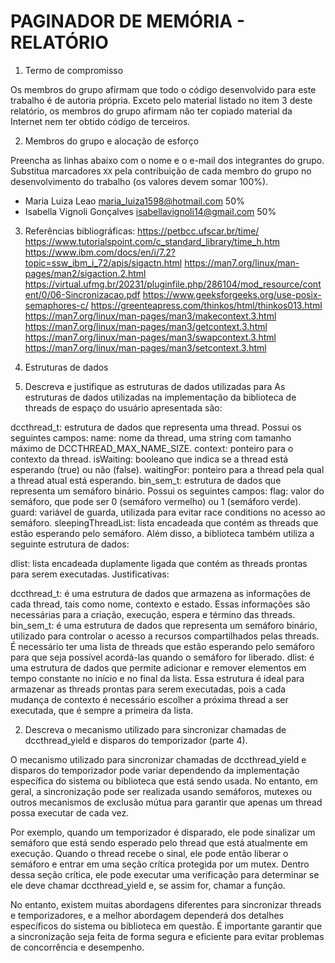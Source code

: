 # PAGINADOR DE MEMÓRIA - RELATÓRIO

1. Termo de compromisso

Os membros do grupo afirmam que todo o código desenvolvido para este
trabalho é de autoria própria.  Exceto pelo material listado no item
3 deste relatório, os membros do grupo afirmam não ter copiado
material da Internet nem ter obtido código de terceiros.

2. Membros do grupo e alocação de esforço

Preencha as linhas abaixo com o nome e o e-mail dos integrantes do
grupo.  Substitua marcadores `XX` pela contribuição de cada membro
do grupo no desenvolvimento do trabalho (os valores devem somar
100%).

  * Maria Luiza Leao <maria_luiza1598@hotmail.com> 50%
  * Isabella Vignoli Gonçalves <isabellavignoli14@gmail.com> 50%

3. Referências bibliográficas:
    https://petbcc.ufscar.br/time/
    https://www.tutorialspoint.com/c_standard_library/time_h.htm
    https://www.ibm.com/docs/en/i/7.2?topic=ssw_ibm_i_72/apis/sigactn.html
    https://man7.org/linux/man-pages/man2/sigaction.2.html
    https://virtual.ufmg.br/20231/pluginfile.php/286104/mod_resource/content/0/06-Sincronizacao.pdf
    https://www.geeksforgeeks.org/use-posix-semaphores-c/
    https://greenteapress.com/thinkos/html/thinkos013.html
    https://man7.org/linux/man-pages/man3/makecontext.3.html
    https://man7.org/linux/man-pages/man3/getcontext.3.html
    https://man7.org/linux/man-pages/man3/swapcontext.3.html
    https://man7.org/linux/man-pages/man3/setcontext.3.html


4. Estruturas de dados

  1. Descreva e justifique as estruturas de dados utilizadas para
    As estruturas de dados utilizadas na implementação da biblioteca de threads de espaço do usuário apresentada são:

dccthread_t: estrutura de dados que representa uma thread. Possui os seguintes campos:
name: nome da thread, uma string com tamanho máximo de DCCTHREAD_MAX_NAME_SIZE.
context: ponteiro para o contexto da thread.
isWaiting: booleano que indica se a thread está esperando (true) ou não (false).
waitingFor: ponteiro para a thread pela qual a thread atual está esperando.
bin_sem_t: estrutura de dados que representa um semáforo binário. Possui os seguintes campos:
  flag: valor do semáforo, que pode ser 0 (semáforo vermelho) ou 1 (semáforo verde).
  guard: variável de guarda, utilizada para evitar race conditions no acesso ao semáforo.
  sleepingThreadList: lista encadeada que contém as threads que estão esperando pelo semáforo.
Além disso, a biblioteca também utiliza a seguinte estrutura de dados:

dlist: lista encadeada duplamente ligada que contém as threads prontas para serem executadas.
Justificativas:

dccthread_t: é uma estrutura de dados que armazena as informações de cada thread, tais como nome, contexto e estado. Essas informações são necessárias para a criação, execução, espera e término das threads.
bin_sem_t: é uma estrutura de dados que representa um semáforo binário, utilizado para controlar o acesso a recursos compartilhados pelas threads. É necessário ter uma lista de threads que estão esperando pelo semáforo para que seja possível acordá-las quando o semáforo for liberado.
dlist: é uma estrutura de dados que permite adicionar e remover elementos em tempo constante no início e no final da lista. Essa estrutura é ideal para armazenar as threads prontas para serem executadas, pois a cada mudança de contexto é necessário escolher a próxima thread a ser executada, que é sempre a primeira da lista.

  2. Descreva o mecanismo utilizado para sincronizar chamadas de
     dccthread_yield e disparos do temporizador (parte 4).

O mecanismo utilizado para sincronizar chamadas de dccthread_yield e disparos do temporizador pode variar dependendo da implementação específica do sistema ou biblioteca que está sendo usada. No entanto, em geral, a sincronização pode ser realizada usando semáforos, mutexes ou outros mecanismos de exclusão mútua para garantir que apenas um thread possa executar de cada vez.

Por exemplo, quando um temporizador é disparado, ele pode sinalizar um semáforo que está sendo esperado pelo thread que está atualmente em execução. Quando o thread recebe o sinal, ele pode então liberar o semáforo e entrar em uma seção crítica protegida por um mutex. Dentro dessa seção crítica, ele pode executar uma verificação para determinar se ele deve chamar dccthread_yield e, se assim for, chamar a função.

No entanto, existem muitas abordagens diferentes para sincronizar threads e temporizadores, e a melhor abordagem dependerá dos detalhes específicos do sistema ou biblioteca em questão. É importante garantir que a sincronização seja feita de forma segura e eficiente para evitar problemas de concorrência e desempenho.